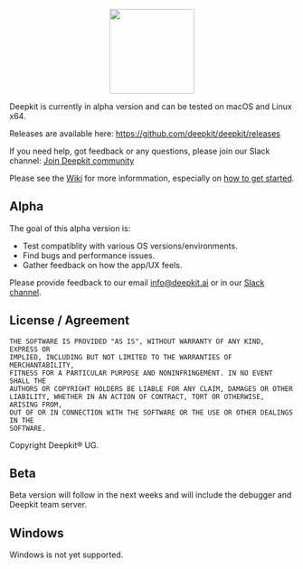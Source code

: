 
<p align="center">
 <img width="150" src="https://raw.githubusercontent.com/deepkit/deepkit/master/deepkit-vertical.png" />
</p>

Deepkit is currently in alpha version and can be tested on macOS and Linux x64.

Releases are available here: https://github.com/deepkit/deepkit/releases

If you need help, got feedback or any questions, please join our Slack channel: [Join Deepkit community](https://join.slack.com/t/deepkitcommunity/shared_invite/enQtNzY1OTU1MzMyODY0LWQ3NDFiNWQxMmRmOWFlNzI0NTE0OTU1ZmJiMmYyNjM4YWRlZThmZTY4MTEyZjZiNjA3MDA1NTJmOTY0YmI1ZjU)

Please see the [Wiki](https://github.com/deepkit/deepkit/wiki) for more informmation, especially on [how to get started](https://github.com/deepkit/deepkit/wiki/Get-started).

## Alpha

The goal of this alpha version is:

 - Test compatiblity with various OS versions/environments.
 - Find bugs and performance issues.
 - Gather feedback on how the app/UX feels.

Please provide feedback to our email info@deepkit.ai or in our [Slack channel](https://join.slack.com/t/deepkitcommunity/shared_invite/enQtNzY1OTU1MzMyODY0LWQ3NDFiNWQxMmRmOWFlNzI0NTE0OTU1ZmJiMmYyNjM4YWRlZThmZTY4MTEyZjZiNjA3MDA1NTJmOTY0YmI1ZjU).

## License / Agreement

```
THE SOFTWARE IS PROVIDED "AS IS", WITHOUT WARRANTY OF ANY KIND, EXPRESS OR
IMPLIED, INCLUDING BUT NOT LIMITED TO THE WARRANTIES OF MERCHANTABILITY,
FITNESS FOR A PARTICULAR PURPOSE AND NONINFRINGEMENT. IN NO EVENT SHALL THE
AUTHORS OR COPYRIGHT HOLDERS BE LIABLE FOR ANY CLAIM, DAMAGES OR OTHER
LIABILITY, WHETHER IN AN ACTION OF CONTRACT, TORT OR OTHERWISE, ARISING FROM,
OUT OF OR IN CONNECTION WITH THE SOFTWARE OR THE USE OR OTHER DEALINGS IN THE
SOFTWARE.
```
 Copyright Deepkit® UG.

## Beta

Beta version will follow in the next weeks and will include the debugger and Deepkit team server.

## Windows

Windows is not yet supported.
